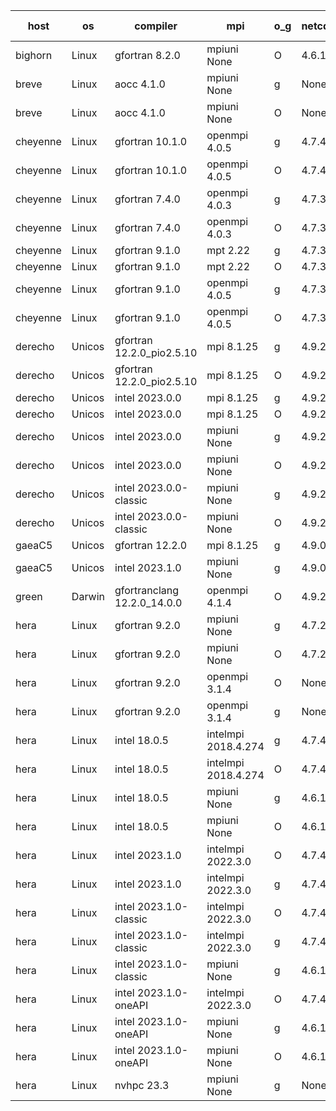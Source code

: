 

| host     | os       | compiler                              | mpi                      | o_g        | netcdf        | build       | u_pass          | u_fail          | s_pass            | s_fail            | e_pass             | e_fail             | nuopc_pass       | nuopc_fail       | artifacts link          |
|----------|----------|---------------------------------------|--------------------------|------------|---------------|-------------|-----------------|-----------------|-------------------|-------------------|--------------------|--------------------|------------------|------------------|-------------------------|
| bighorn | Linux | gfortran 8.2.0 | mpiuni None  | O | 4.6.1  | PASS | 12423 | 0 | 8 | 0 | 44 | 0 | None | None | <a href="https://github.com/esmf-org/esmf-test-artifacts/tree/851986c92da0c282072d87e0e0a26a23ce9074bd/release_8.6.0/gfortran/8.2.0/O/mpiuni/None" target="_blank">851986c</a> | 
| breve | Linux | aocc 4.1.0 | mpiuni None  | g | None  | PASS | None | None | None | None | None | None | None | None | <a href="https://github.com/esmf-org/esmf-test-artifacts/tree/07978a4598f2431236ec01e380c8c25206ecbad2/release_8.6.0/aocc/4.1.0/g/mpiuni/None" target="_blank">07978a4</a> | 
| breve | Linux | aocc 4.1.0 | mpiuni None  | O | None  | PASS | 12397 | 26 | 8 | 0 | 44 | 0 | None | None | <a href="https://github.com/esmf-org/esmf-test-artifacts/tree/eb71440b2257e0f1cb0597f09d67f5d809309940/release_8.6.0/aocc/4.1.0/O/mpiuni/None" target="_blank">eb71440</a> | 
| cheyenne | Linux | gfortran 10.1.0 | openmpi 4.0.5  | g | 4.7.4  | PASS | None | None | None | None | None | None | None | None | <a href="https://github.com/esmf-org/esmf-test-artifacts/tree/5d43ac21ac3687d9d2f0b29a5aceaad243dfc9d6/release_8.6.0/gfortran/10.1.0/g/openmpi/4.0.5" target="_blank">5d43ac2</a> | 
| cheyenne | Linux | gfortran 10.1.0 | openmpi 4.0.5  | O | 4.7.4  | PASS | None | None | None | None | None | None | None | None | <a href="https://github.com/esmf-org/esmf-test-artifacts/tree/406ace77011b24697e44187d2cbfbcbde63f6a18/release_8.6.0/gfortran/10.1.0/O/openmpi/4.0.5" target="_blank">406ace7</a> | 
| cheyenne | Linux | gfortran 7.4.0 | openmpi 4.0.3  | g | 4.7.3  | PASS | None | None | None | None | None | None | None | None | <a href="https://github.com/esmf-org/esmf-test-artifacts/tree/630d17e0c9a69afc4ef07851ce71b963c0e24dbb/release_8.6.0/gfortran/7.4.0/g/openmpi/4.0.3" target="_blank">630d17e</a> | 
| cheyenne | Linux | gfortran 7.4.0 | openmpi 4.0.3  | O | 4.7.3  | PASS | None | None | None | None | None | None | None | None | <a href="https://github.com/esmf-org/esmf-test-artifacts/tree/28bef5709cbf21e51d8d99f4aa6465b390ca19c5/release_8.6.0/gfortran/7.4.0/O/openmpi/4.0.3" target="_blank">28bef57</a> | 
| cheyenne | Linux | gfortran 9.1.0 | mpt 2.22  | g | 4.7.3  | PASS | None | None | None | None | None | None | None | None | <a href="https://github.com/esmf-org/esmf-test-artifacts/tree/3bc5437cfc8c4c21d325b2deb375579c0d1b859c/release_8.6.0/gfortran/9.1.0/g/mpt/2.22" target="_blank">3bc5437</a> | 
| cheyenne | Linux | gfortran 9.1.0 | mpt 2.22  | O | 4.7.3  | PASS | None | None | None | None | None | None | None | None | <a href="https://github.com/esmf-org/esmf-test-artifacts/tree/910a315322fdd18a2d53925033819f29f71f2705/release_8.6.0/gfortran/9.1.0/O/mpt/2.22" target="_blank">910a315</a> | 
| cheyenne | Linux | gfortran 9.1.0 | openmpi 4.0.5  | g | 4.7.3  | PASS | None | None | None | None | None | None | None | None | <a href="https://github.com/esmf-org/esmf-test-artifacts/tree/174b3ccd9fa9b7f6d6f884f23be86a97f6bf4ab3/release_8.6.0/gfortran/9.1.0/g/openmpi/4.0.5" target="_blank">174b3cc</a> | 
| cheyenne | Linux | gfortran 9.1.0 | openmpi 4.0.5  | O | 4.7.3  | PASS | None | None | None | None | None | None | None | None | <a href="https://github.com/esmf-org/esmf-test-artifacts/tree/382d64ca4b206a197c0a226df3bc16eff0ccc8e8/release_8.6.0/gfortran/9.1.0/O/openmpi/4.0.5" target="_blank">382d64c</a> | 
| derecho | Unicos | gfortran 12.2.0_pio2.5.10 | mpi 8.1.25  | g | 4.9.2  | PASS | None | None | None | None | None | None | None | None | <a href="https://github.com/esmf-org/esmf-test-artifacts/tree/de26d3125171f541917020722d208c7e992f999a/release_8.6.0/gfortran/12.2.0_pio2.5.10/g/mpi/8.1.25" target="_blank">de26d31</a> | 
| derecho | Unicos | gfortran 12.2.0_pio2.5.10 | mpi 8.1.25  | O | 4.9.2  | PASS | None | None | None | None | None | None | None | None | <a href="https://github.com/esmf-org/esmf-test-artifacts/tree/5cb86ad12bfbb22eab70dc47dd2e945908835542/release_8.6.0/gfortran/12.2.0_pio2.5.10/O/mpi/8.1.25" target="_blank">5cb86ad</a> | 
| derecho | Unicos | intel 2023.0.0 | mpi 8.1.25  | g | 4.9.2  | PASS | None | None | None | None | None | None | None | None | <a href="https://github.com/esmf-org/esmf-test-artifacts/tree/91e90b58e0d94bc35c08a12923c529205cb5a429/release_8.6.0/intel/2023.0.0/g/mpi/8.1.25" target="_blank">91e90b5</a> | 
| derecho | Unicos | intel 2023.0.0 | mpi 8.1.25  | O | 4.9.2  | PASS | None | None | None | None | None | None | None | None | <a href="https://github.com/esmf-org/esmf-test-artifacts/tree/44ba0b26747c1d552062c6e8b47952b6b2b1faa6/release_8.6.0/intel/2023.0.0/O/mpi/8.1.25" target="_blank">44ba0b2</a> | 
| derecho | Unicos | intel 2023.0.0 | mpiuni None  | g | 4.9.2  | PASS | None | None | None | None | None | None | None | None | <a href="https://github.com/esmf-org/esmf-test-artifacts/tree/7a787710d8ee36d1a0252dc53a3e6178c0e894b2/release_8.6.0/intel/2023.0.0/g/mpiuni/None" target="_blank">7a78771</a> | 
| derecho | Unicos | intel 2023.0.0 | mpiuni None  | O | 4.9.2  | PASS | None | None | None | None | None | None | None | None | <a href="https://github.com/esmf-org/esmf-test-artifacts/tree/e63321b75cae08fd13e2998a7183936b3bd2c0ac/release_8.6.0/intel/2023.0.0/O/mpiuni/None" target="_blank">e63321b</a> | 
| derecho | Unicos | intel 2023.0.0-classic | mpiuni None  | g | 4.9.2  | PASS | None | None | None | None | None | None | None | None | <a href="https://github.com/esmf-org/esmf-test-artifacts/tree/90b0c70848cd969cd05749fdbb24bb5614621015/release_8.6.0/intel/2023.0.0-classic/g/mpiuni/None" target="_blank">90b0c70</a> | 
| derecho | Unicos | intel 2023.0.0-classic | mpiuni None  | O | 4.9.2  | PASS | None | None | None | None | None | None | None | None | <a href="https://github.com/esmf-org/esmf-test-artifacts/tree/9b931864d709c797063ec8870426dc5b604e9df6/release_8.6.0/intel/2023.0.0-classic/O/mpiuni/None" target="_blank">9b93186</a> | 
| gaeaC5 | Unicos | gfortran 12.2.0 | mpi 8.1.25  | g | 4.9.0  | PASS | None | None | None | None | None | None | None | None | <a href="https://github.com/esmf-org/esmf-test-artifacts/tree/28dc27166ccbe8092f1d787809fe6630c12c75d4/release_8.6.0/gfortran/12.2.0/g/mpi/8.1.25" target="_blank">28dc271</a> | 
| gaeaC5 | Unicos | intel 2023.1.0 | mpiuni None  | g | 4.9.0  | PASS | None | None | None | None | None | None | None | None | <a href="https://github.com/esmf-org/esmf-test-artifacts/tree/03e35a2cff4c39f297c9e83a3778d8b8076b26ab/release_8.6.0/intel/2023.1.0/g/mpiuni/None" target="_blank">03e35a2</a> | 
| green | Darwin | gfortranclang 12.2.0_14.0.0 | openmpi 4.1.4  | O | 4.9.2  | PASS | None | None | None | None | None | None | None | None | <a href="https://github.com/esmf-org/esmf-test-artifacts/tree/dbf77a709f654180430c97f13aa36d118a11682e/release_8.6.0/gfortranclang/12.2.0_14.0.0/O/openmpi/4.1.4" target="_blank">dbf77a7</a> | 
| hera | Linux | gfortran 9.2.0 | mpiuni None  | g | 4.7.2  | PASS | None | None | None | None | None | None | None | None | <a href="https://github.com/esmf-org/esmf-test-artifacts/tree/f8b4e6fa15fa382c77d74071f3ed1d71b32f8f21/release_8.6.0/gfortran/9.2.0/g/mpiuni/None" target="_blank">f8b4e6f</a> | 
| hera | Linux | gfortran 9.2.0 | mpiuni None  | O | 4.7.2  | PASS | None | None | None | None | None | None | None | None | <a href="https://github.com/esmf-org/esmf-test-artifacts/tree/c1bf54130f4b9519582372085811eb4f04ab230e/release_8.6.0/gfortran/9.2.0/O/mpiuni/None" target="_blank">c1bf541</a> | 
| hera | Linux | gfortran 9.2.0 | openmpi 3.1.4  | O | None  | PASS | None | None | None | None | None | None | None | None | <a href="https://github.com/esmf-org/esmf-test-artifacts/tree/3f8992d3026ea6f05b52149091f19b4126e80445/release_8.6.0/gfortran/9.2.0/O/openmpi/3.1.4" target="_blank">3f8992d</a> | 
| hera | Linux | gfortran 9.2.0 | openmpi 3.1.4  | g | None  | PASS | None | None | None | None | None | None | None | None | <a href="https://github.com/esmf-org/esmf-test-artifacts/tree/9ccbc1576671dbb290194c9d07376951a109ddb6/release_8.6.0/gfortran/9.2.0/g/openmpi/3.1.4" target="_blank">9ccbc15</a> | 
| hera | Linux | intel 18.0.5 | intelmpi 2018.4.274  | g | 4.7.4  | PASS | None | None | None | None | None | None | None | None | <a href="https://github.com/esmf-org/esmf-test-artifacts/tree/11748882840a94fa18f3d4087a907d1fc4d595df/release_8.6.0/intel/18.0.5/g/intelmpi/2018.4.274" target="_blank">1174888</a> | 
| hera | Linux | intel 18.0.5 | intelmpi 2018.4.274  | O | 4.7.4  | PASS | None | None | None | None | None | None | None | None | <a href="https://github.com/esmf-org/esmf-test-artifacts/tree/99eabedfdbdc1a534a68b097dce2e676b4c850b4/release_8.6.0/intel/18.0.5/O/intelmpi/2018.4.274" target="_blank">99eabed</a> | 
| hera | Linux | intel 18.0.5 | mpiuni None  | g | 4.6.1  | PASS | None | None | None | None | None | None | None | None | <a href="https://github.com/esmf-org/esmf-test-artifacts/tree/81f6c0228880554885ce50db8364ec909ca4042b/release_8.6.0/intel/18.0.5/g/mpiuni/None" target="_blank">81f6c02</a> | 
| hera | Linux | intel 18.0.5 | mpiuni None  | O | 4.6.1  | PASS | None | None | None | None | None | None | None | None | <a href="https://github.com/esmf-org/esmf-test-artifacts/tree/ec64242be0c954f39a7fe1944c64754d76afb597/release_8.6.0/intel/18.0.5/O/mpiuni/None" target="_blank">ec64242</a> | 
| hera | Linux | intel 2023.1.0 | intelmpi 2022.3.0  | O | 4.7.4  | PASS | None | None | None | None | None | None | None | None | <a href="https://github.com/esmf-org/esmf-test-artifacts/tree/602d71db5c6365a5d371ef0bec75ede4b73a1421/release_8.6.0/intel/2023.1.0/O/intelmpi/2022.3.0" target="_blank">602d71d</a> | 
| hera | Linux | intel 2023.1.0 | intelmpi 2022.3.0  | g | 4.7.4  | PASS | None | None | None | None | None | None | None | None | <a href="https://github.com/esmf-org/esmf-test-artifacts/tree/3dc0797abaadd69515cea1bde9c327cf88ffb512/release_8.6.0/intel/2023.1.0/g/intelmpi/2022.3.0" target="_blank">3dc0797</a> | 
| hera | Linux | intel 2023.1.0-classic | intelmpi 2022.3.0  | O | 4.7.4  | PASS | None | None | None | None | None | None | None | None | <a href="https://github.com/esmf-org/esmf-test-artifacts/tree/015a3d9f8eab2681953f16012bcbf46fc804e9dc/release_8.6.0/intel/2023.1.0-classic/O/intelmpi/2022.3.0" target="_blank">015a3d9</a> | 
| hera | Linux | intel 2023.1.0-classic | intelmpi 2022.3.0  | g | 4.7.4  | PASS | None | None | None | None | None | None | None | None | <a href="https://github.com/esmf-org/esmf-test-artifacts/tree/de56dfa966b9d7f85b3786c522b663f754c86f0d/release_8.6.0/intel/2023.1.0-classic/g/intelmpi/2022.3.0" target="_blank">de56dfa</a> | 
| hera | Linux | intel 2023.1.0-classic | mpiuni None  | g | 4.6.1  | PASS | None | None | None | None | None | None | None | None | <a href="https://github.com/esmf-org/esmf-test-artifacts/tree/ac7c2ca7c81895082e11a4ca7768cbbb5a2138be/release_8.6.0/intel/2023.1.0-classic/g/mpiuni/None" target="_blank">ac7c2ca</a> | 
| hera | Linux | intel 2023.1.0-oneAPI | intelmpi 2022.3.0  | O | 4.7.4  | FAIL | None | None | None | None | None | None | None | None | <a href="https://github.com/esmf-org/esmf-test-artifacts/tree/6dc95c87104215b3e5b6a4c029384335d742fc54/release_8.6.0/intel/2023.1.0-oneAPI/O/intelmpi/2022.3.0" target="_blank">6dc95c8</a> | 
| hera | Linux | intel 2023.1.0-oneAPI | mpiuni None  | g | 4.6.1  | PASS | None | None | None | None | None | None | None | None | <a href="https://github.com/esmf-org/esmf-test-artifacts/tree/773faeb3ca183923bdc097724c11ca09494f8a50/release_8.6.0/intel/2023.1.0-oneAPI/g/mpiuni/None" target="_blank">773faeb</a> | 
| hera | Linux | intel 2023.1.0-oneAPI | mpiuni None  | O | 4.6.1  | FAIL | None | None | None | None | None | None | None | None | <a href="https://github.com/esmf-org/esmf-test-artifacts/tree/21fe9fcde227c385660ef9b81e04cc8dabe969ed/release_8.6.0/intel/2023.1.0-oneAPI/O/mpiuni/None" target="_blank">21fe9fc</a> | 
| hera | Linux | nvhpc 23.3 | mpiuni None  | g | None  | PASS | None | None | None | None | None | None | None | None | <a href="https://github.com/esmf-org/esmf-test-artifacts/tree/f1138c03425cd313e34a893d23ab782cddb74dc5/release_8.6.0/nvhpc/23.3/g/mpiuni/None" target="_blank">f1138c0</a> | 
